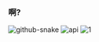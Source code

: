 ### 啊?

<picture>
  <source media="prefers-color-scheme: dark" srcset="https://final0i00000000a7.github.io/Final0i00000000a7/snake/github-contribution-grid-snake-dark.svg"/>
  <source media="prefers-color-scheme: light" srcset="https://final0i00000000a7.github.io/Final0i00000000a7/snake/github-contribution-grid-snake.svg"/>
  <img alt="github-snake" src="https://final0i00000000a7.github.io/Final0i00000000a7/snake/github-contribution-grid-snake.svg" />
</picture>

<picture>
  <source media="(prefers-color-scheme: dark)" srcset="https://github-stats.ubrong.com/api?username=Final0i00000000a7&show_icons=true&theme=tokyonight" />
  <source media="(prefers-color-scheme: light)" srcset="https://github-stats.ubrong.com/api?username=Final0i00000000a7&show_icons=true" />
  <img alt="api" src="https://github-stats.ubrong.com/api?username=Final0i00000000a7&show_icons=true" />
<picture/>

<picture>
  <img alt="1" src="https://github.com/Final0i00000000a7" />
<picture/>
